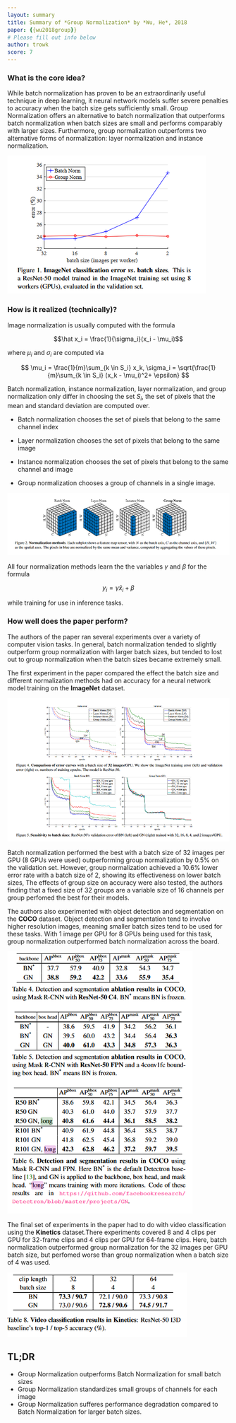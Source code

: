 ```yaml
---
layout: summary
title: Summary of *Group Normalization* by *Wu, He*, 2018
paper: {{wu2018group}}
# Please fill out info below
author: trowk
score: 7
---
```


### What is the core idea?

While batch normalization has proven to be an extraordinarily useful technique
in deep learning, it neural network models suffer severe penalties to accuracy
when the batch size gets sufficiently small. Group Normalization offers an
alternative to batch normalization that outperforms batch normalization when
batch sizes are small and performs comparably with larger sizes. Furthermore,
group normalization outperforms two alternative forms of normalization: layer
normalization and instance normalization.

![Batch vs Group Normalization Graph](wu2018group_1b.png)

### How is it realized (technically)?

Image normalization is usually computed with the formula

$$\hat x_i = \frac{1}{\sigma_i}(x_i - \mu_i)$$

where $\mu_i$ and $\sigma_i$ are computed via

$$
\mu_i = \frac{1}{m}\sum_{k \in S_i} x_k,
\sigma_i = \sqrt{\frac{1}{m}\sum_{k \in S_i} (x_k - \mu_i)^2+ \epsilon}
$$

Batch normalization, instance normalization, layer normalization, and group
normalization only differ in choosing the set $S_i$, the set of pixels that the
mean and standard deviation are computed over. 

* Batch normalization chooses the set of pixels that belong to the same channel
index

* Layer normalization chooses the set of pixels that belong to the same image

* Instance normalization chooses the set of pixels that belong to the same
channel and image

* Group normalization chooses a group of channels in a single image.

![Normalization Visualizations](wu2018group_1a.png)

All four normalization methods learn the the variables $\gamma$ and $\beta$ for
the formula

$$
y_i = \gamma \hat x_i + \beta
$$

while training for use in inference tasks.



### How well does the paper perform?

The authors of the paper ran several experiments over a variety of computer
vision tasks. In general, batch normalization tended to slightly outperform
group normalization with larger batch sizes, but tended to lost out to group
normalization when the batch sizes became extremely small. 

The first experiment in the paper compared the effect the batch size and
different normalization methods had on accuracy for a neural network model
training on the **ImageNet** dataset.

![Image Classification Results](wu2018group_1c.png)

Batch normalization performed the best with a batch size of 32 images per GPU
(8 GPUs were used) outperforming group normalization by 0.5% on the validation
set. However, group normalization achieved a 10.6% lower error rate with a batch
size of 2, showing its effectiveness on lower batch sizes, The effects of group
size on accuracy were also tested, the authors finding that a fixed size of 32
groups are a variable size of 16 channels per group perfomed the best for their
models.

The authors also experimented with object detection and segmentation on the
**COCO** dataset. Object detection and segmentation tend to involve higher
resolution images, meaning smaller batch sizes tend to be used for these tasks.
With 1 image per GPU for 8 GPUs being used for this task, group normalization
outperformed batch normalization across the board.

![Object Detection Results](wu2018group_1d.png)

The final set of experiments in the paper had to do with video classification
using the **Kinetics** dataset.There experiments covered 8 and 4 clips per GPU
for 32-frame clips and 4 clips per GPU for 64-frame clips. Here, batch
normalization outperformed group normalization for the 32 images per GPU batch
size, but perfomed worse than group normalization when a batch size of 4 was
used.

![Video Classification Results](wu2018group_1e.png)




## TL;DR
* Group Normalization outperforms Batch Normalization for small batch sizes
* Group Normalization standardizes small groups of channels for each image
* Group Normalization sufferes performance degradation compared to Batch
Normalization for larger batch sizes.
